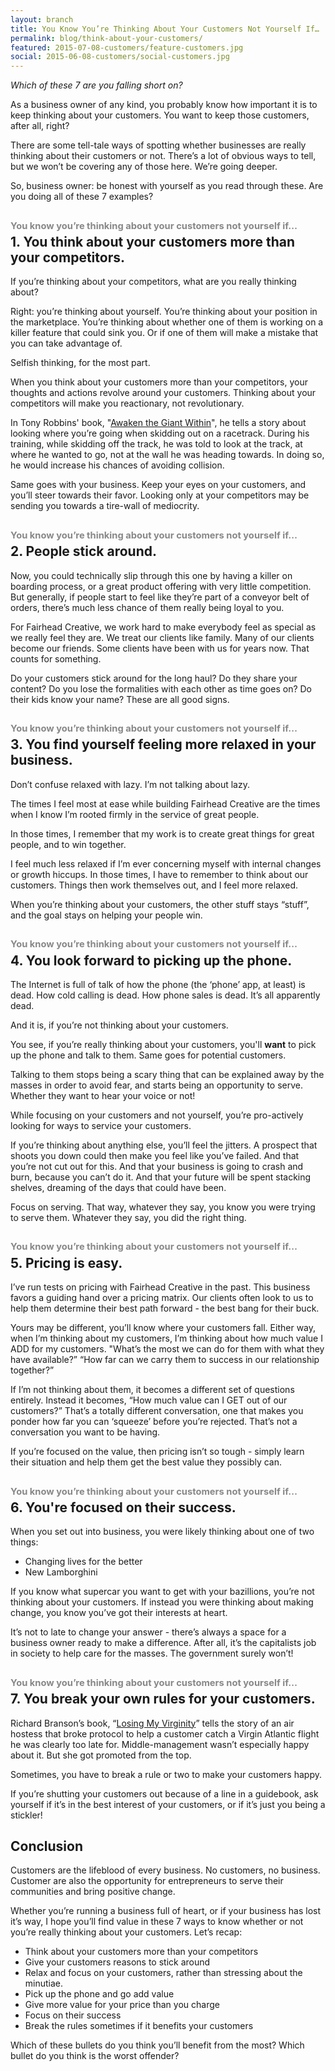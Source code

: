 ```yaml
---
layout: branch
title: You Know You’re Thinking About Your Customers Not Yourself If…
permalink: blog/think-about-your-customers/
featured: 2015-07-08-customers/feature-customers.jpg
social: 2015-06-08-customers/social-customers.jpg
---
```

*Which of these 7 are you falling short on?*

As a business owner of any kind, you probably know how important it is to keep thinking about your customers. You want to keep those customers, after all, right?

There are some tell-tale ways of spotting whether businesses are really thinking about their customers or not.  There’s a lot of obvious ways to tell, but we won’t be covering any of those here. We’re going deeper.

So, business owner: be honest with yourself as you read through these. Are you doing all of these 7 examples?
<!--more-->
<h2><span style="display:block;font-size:.7em;color:#888;padding-bottom:.3em;">You know you’re thinking about your customers not yourself if…</span> 1. You think about your customers more than your competitors.</h2>

If you’re thinking about your competitors, what are you really thinking about?

Right: you’re thinking about yourself. You’re thinking about your position in the marketplace. You’re thinking about whether one of them is working on a killer feature that could sink you. Or if one of them will make a mistake that you can take advantage of.

Selfish thinking, for the most part.

When you think about your customers more than your competitors, your thoughts and actions revolve around your customers. Thinking about your competitors will make you reactionary, not revolutionary.

In Tony Robbins' book, "<a href="http://amzn.to/1Tm6IuN" target="_blank">Awaken the Giant Within</a>", he tells a story about looking where you’re going when skidding out on a racetrack. During his training, while skidding off the track, he was told to look at the track, at where he wanted to go, not at the wall he was heading towards. In doing so, he would increase his chances of avoiding collision.

Same goes with your business. Keep your eyes on your customers, and you’ll steer towards their favor. Looking only at your competitors may be sending you towards a tire-wall of mediocrity.

<h2><span style="display:block;font-size:.7em;color:#888;padding-bottom:.3em;">You know you’re thinking about your customers not yourself if…</span> 2. People stick around.</h2>

Now, you could technically slip through this one by having a killer on boarding process, or a great product offering with very little competition. But generally, if people start to feel like they’re part of a conveyor belt of orders, there’s much less chance of them really being loyal to you.

For Fairhead Creative, we work hard to make everybody feel as special as we really feel they are. We treat our clients like family. Many of our clients become our friends. Some clients have been with us for years now. That counts for something.

Do your customers stick around for the long haul? Do they share your content? Do you lose the formalities with each other as time goes on? Do their kids know your name? These are all good signs.

<h2><span style="display:block;font-size:.7em;color:#888;padding-bottom:.3em;">You know you’re thinking about your customers not yourself if…</span> 3. You find yourself feeling more relaxed in your business.</h2>

Don’t confuse relaxed with lazy. I’m not talking about lazy.

The times I feel most at ease while building Fairhead Creative are the times when I know I’m rooted firmly in the service of great people.

In those times, I remember that my work is to create great things for great people, and to win together.

I feel much less relaxed if I’m ever concerning myself with internal changes or growth hiccups. In those times, I have to remember to think about our customers. Things then work themselves out, and I feel more relaxed.

When you’re thinking about your customers, the other stuff stays “stuff”, and the goal stays on helping your people win.

<h2><span style="display:block;font-size:.7em;color:#888;padding-bottom:.3em;">You know you’re thinking about your customers not yourself if…</span> 4. You look forward to picking up the phone.</h2>

The Internet is full of talk of how the phone (the ‘phone’ app, at least) is dead. How cold calling is dead. How phone sales is dead. It’s all apparently dead.

And it is, if you’re not thinking about your customers.

You see, if you’re really thinking about your customers, you'll **want** to pick up the phone and talk to them. Same goes for potential customers.

Talking to them stops being a scary thing that can be explained away by the masses in order to avoid fear, and starts being an opportunity to serve. Whether they want to hear your voice or not!

While focusing on your customers and not yourself, you’re pro-actively looking for ways to service your customers.

If you’re thinking about anything else, you’ll feel the jitters. A prospect that shoots you down could then make you feel like you’ve failed. And that you’re not cut out for this. And that your business is going to crash and burn, because you can’t do it. And that your future will be spent stacking shelves, dreaming of the days that could have been.

Focus on serving. That way, whatever they say, you know you were trying to serve them. Whatever they say, you did the right thing.

<h2><span style="display:block;font-size:.7em;color:#888;padding-bottom:.3em;">You know you’re thinking about your customers not yourself if…</span> 5. Pricing is easy.</h2>

I’ve run tests on pricing with Fairhead Creative in the past. This business favors a guiding hand over a pricing matrix. Our clients often look to us to help them determine their best path forward - the best bang for their buck.

Yours may be different, you’ll know where your customers fall.  Either way, when I’m thinking about my customers, I’m thinking about how much value I ADD for my customers. "What’s the most we can do for them with what they have available?” “How far can we carry them to success in our relationship together?”
 
If I’m not thinking about them, it becomes a different set of questions entirely. Instead it becomes, “How much value can I GET out of our customers?” That’s a totally different conversation, one that makes you ponder how far you can ‘squeeze’ before you’re rejected. That’s not a conversation you want to be having.

If you’re focused on the value, then pricing isn’t so tough - simply learn their situation and help them get the best value they possibly can.

<h2><span style="display:block;font-size:.7em;color:#888;padding-bottom:.3em;">You know you’re thinking about your customers not yourself if…</span> 6. You're focused on their success.</h2>

When you set out into business, you were likely thinking about one of two things:

* Changing lives for the better
* New Lamborghini

 If you know what supercar you want to get with your bazillions, you’re not thinking about your customers. If instead you were thinking about making change, you know you’ve got their interests at heart.

It’s not to late to change your answer - there’s always a space for a business owner ready to make a difference. After all, it’s the capitalists job in society to help care for the masses. The government surely won’t!

<h2><span style="display:block;font-size:.7em;color:#888;padding-bottom:.3em;">You know you’re thinking about your customers not yourself if…</span> 7. You break your own rules for your customers.</h2>

Richard Branson’s book, “<a href="http://amzn.to/1Tm6xzM" target="_blank">Losing My Virginity</a>” tells the story of an air hostess that broke protocol to help a customer catch a Virgin Atlantic flight he was clearly too late for. Middle-management wasn’t especially happy about it. But she got promoted from the top.

Sometimes, you have to break a rule or two to make your customers happy.

If you’re shutting your customers out because of a line in a guidebook, ask yourself if it’s in the best interest of your customers, or if it’s just you being a stickler!

## Conclusion

Customers are the lifeblood of every business. No customers, no business. Customer are also the opportunity for entrepreneurs to serve their communities and bring positive change.

Whether you’re running a business full of heart, or if your business has lost it’s way, I hope you’ll find value in these 7 ways to know whether or not you’re really thinking about your customers. Let’s recap:

* Think about your customers more than your competitors
* Give your customers reasons to stick around
* Relax and focus on your customers, rather than stressing about the minutiae.
* Pick up the phone and go add value
* Give more value for your price than you charge
* Focus on their success
* Break the rules sometimes if it benefits your customers

Which of these bullets do you think you’ll benefit from the most? Which bullet do you think is the worst offender?
